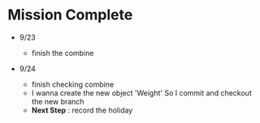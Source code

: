 # Mission Complete

* 9/23
    * finish the combine

* 9/24
    * finish checking combine
    * I wanna create the new object 'Weight' So I commit and checkout the new branch
    * <b>Next Step</b> : record the holiday